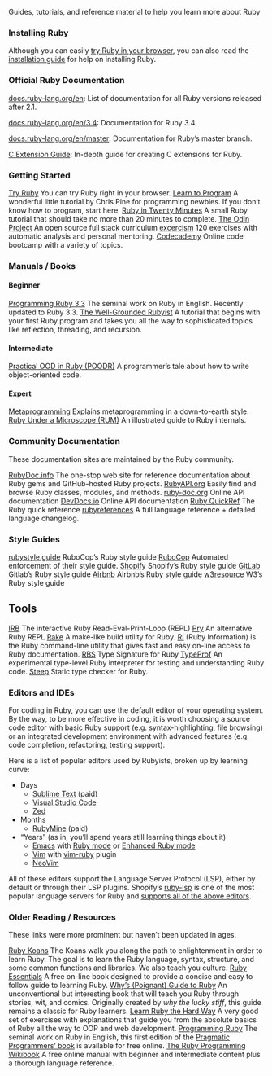 Guides, tutorials, and reference material to help you learn more about Ruby

### Installing Ruby

Although you can easily [try Ruby in your browser](https://try.ruby-lang.org/), you can also read
the [installation guide](installation/) for help on installing Ruby.

### Official Ruby Documentation

[docs.ruby-lang.org/en](https://docs.ruby-lang.org/en): List of documentation for all Ruby versions released after 2.1.

[docs.ruby-lang.org/en/3.4](https://docs.ruby-lang.org/en/3.4): Documentation for Ruby 3.4.

[docs.ruby-lang.org/en/master](https://docs.ruby-lang.org/en/master): Documentation for Ruby’s master branch.

[C Extension Guide](https://docs.ruby-lang.org/en/master/extension_rdoc.html): In-depth guide for creating C extensions for Ruby.

### Getting Started

[Try Ruby](https://try.ruby-lang.org/)
You can try Ruby right in your browser.
[Learn to Program](https://pine.fm/LearnToProgram/)
A wonderful little tutorial by Chris Pine for programming newbies. If
you don’t know how to program, start here.
[Ruby in Twenty Minutes](https://www.ruby-lang.org/en/documentation/quickstart/)
A small Ruby tutorial that should take no more than 20 minutes to
complete.
[The Odin Project](https://www.theodinproject.com/paths/full-stack-ruby-on-rails/courses/ruby)
An open source full stack curriculum
[excercism](https://exercism.org/tracks/ruby)
120 exercises with automatic analysis and personal mentoring.
[Codecademy](https://www.codecademy.com/learn/learn-ruby)
Online code bootcamp with a variety of topics.
### Manuals / Books

#### Beginner

[Programming Ruby 3.3](https://pragprog.com/titles/ruby5/programming-ruby-3-3-5th-edition/)
The seminal work on Ruby in English. Recently updated to Ruby 3.3.
[The Well-Grounded Rubyist](https://www.manning.com/books/the-well-grounded-rubyist-third-edition)
A tutorial that begins with your first Ruby program and takes you all the way to sophisticated topics like reflection, threading, and recursion.
#### Intermediate

[Practical OOD in Ruby (POODR)](https://www.poodr.com/)
A programmer’s tale about how to write object-oriented code.
#### Expert

[Metaprogramming](https://pragprog.com/titles/ppmetr2/metaprogramming-ruby-2/)
Explains metaprogramming in a down-to-earth style.
[Ruby Under a Microscope (RUM)](https://patshaughnessy.net/ruby-under-a-microscope)
An illustrated guide to Ruby internals.
### Community Documentation

These documentation sites are maintained by the Ruby community.

[RubyDoc.info](https://www.rubydoc.info/)
The one-stop web site for reference documentation about Ruby gems and
GitHub-hosted Ruby projects.
[RubyAPI.org](https://rubyapi.org/)
Easily find and browse Ruby classes, modules, and methods.
[ruby-doc.org](https://www.ruby-doc.org/)
Online API documentation
[DevDocs.io](https://devdocs.io/ruby/)
Online API documentation
[Ruby QuickRef](https://www.zenspider.com/ruby/quickref.html)
The Ruby quick reference
[rubyreferences](https://rubyreferences.github.io/)
A full language reference + detailed language changelog.
### Style Guides

[rubystyle.guide](https://rubystyle.guide/)
RuboCop’s Ruby style guide
[RuboCop](https://github.com/rubocop/ruby-style-guide)
Automated enforcement of their style guide.
[Shopify](https://ruby-style-guide.shopify.dev/)
Shopify’s Ruby style guide
[GitLab](https://docs.gitlab.com/ee/development/backend/ruby_style_guide.html)
Gitlab’s Ruby style guide
[Airbnb](https://github.com/airbnb/ruby)
Airbnb’s Ruby style guide
[w3resource](https://www.w3resource.com/ruby/ruby-style-guide.php)
W3’s Ruby style guide
## Tools

[IRB](https://github.com/ruby/irb)
The interactive Ruby Read-Eval-Print-Loop (REPL)
[Pry](https://github.com/pry/pry)
An alternative Ruby REPL
[Rake](https://github.com/ruby/rake)
A make-like build utility for Ruby.
[RI](https://ruby.github.io/rdoc/RI_md.html)
(Ruby Information) is the Ruby command-line utility that gives fast and easy on-line access to Ruby documentation.
[RBS](https://github.com/ruby/rbs)
Type Signature for Ruby
[TypeProf](https://github.com/ruby/typeprof)
An experimental type-level Ruby interpreter for testing and understanding Ruby code.
[Steep](https://github.com/soutaro/steep)
Static type checker for Ruby.
### Editors and IDEs

For coding in Ruby, you can use the default editor of your operating
system. By the way, to be more effective in coding, it is worth choosing a source code editor with basic Ruby support (e.g.
syntax-highlighting, file browsing) or an integrated development
environment with advanced features (e.g. code completion, refactoring,
testing support).

Here is a list of popular editors used by Rubyists, broken up by
learning curve:

* Days
  + [Sublime Text](https://www.sublimetext.com/) (paid)
  + [Visual Studio Code](https://code.visualstudio.com/docs/languages/ruby)
  + [Zed](https://zed.dev/)
* Months
  + [RubyMine](https://www.jetbrains.com/ruby/) (paid)
* “Years” (as in, you’ll spend years still learning things about it)
  + [Emacs](https://www.gnu.org/software/emacs/) with
 [Ruby mode](https://www.emacswiki.org/emacs/RubyMode) or [Enhanced Ruby mode](https://github.com/zenspider/enhanced-ruby-mode/)
  + [Vim](https://www.vim.org/) with [vim-ruby](https://github.com/vim-ruby/vim-ruby) plugin
  + [NeoVim](https://neovim.io/)

All of these editors support the Language Server Protocol (LSP),
either by default or through their LSP plugins. Shopify’s
[ruby-lsp](https://github.com/Shopify/ruby-lsp) is one of the most popular language servers for
Ruby and [supports all of the above editors](https://shopify.github.io/ruby-lsp/editors.html).

### Older Reading / Resources

These links were more prominent but haven’t been updated in ages.

[Ruby Koans](https://rubykoans.com/)
The Koans walk you along the path to enlightenment in order to learn
Ruby. The goal is to learn the Ruby language, syntax, structure, and
some common functions and libraries. We also teach you culture.
[Ruby Essentials](https://www.techotopia.com/index.php/Ruby_Essentials)
A free on-line book designed to provide a concise
and easy to follow guide to learning Ruby.
[Why’s (Poignant) Guide to Ruby](https://poignant.guide/)
An unconventional but interesting book that will teach you Ruby
through stories, wit, and comics. Originally created by *why the lucky
stiff*, this guide remains a classic for Ruby learners.
[Learn Ruby the Hard Way](https://learncodethehardway.org/ruby/)
A very good set of exercises with explanations that guide you from
the absolute basics of Ruby all the way to OOP and web development.
[Programming Ruby](https://www.ruby-doc.org/docs/ProgrammingRuby/)
The seminal work on Ruby in English, this first edition of the
[Pragmatic Programmers’ book](https://pragprog.com/titles/ruby5/programming-ruby-3-3-5th-edition/) is available for free online.
[The Ruby Programming Wikibook](https://en.wikibooks.org/wiki/Ruby_programming_language)
A free online manual with beginner and intermediate content plus a
thorough language reference.